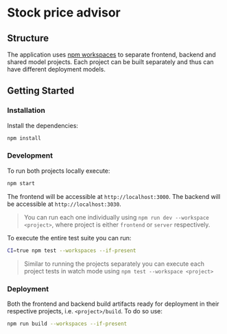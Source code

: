 # Stock price advisor

## Structure

The application uses [npm workspaces](https://docs.npmjs.com/cli/v9/using-npm/workspaces) to separate frontend, backend and shared model projects. Each project can be built separately and thus can have different deployment models.

## Getting Started

### Installation

Install the dependencies:

```bash
npm install
```

### Development

To run both projects locally execute:

```bash
npm start
```

The frontend will be accessible at `http://localhost:3000`. The backend will be accessible at `http://localhost:3030`.

> You can run each one individually using `npm run dev --workspace <project>`, where project is either `frontend` or `server` respectively.

To execute the entire test suite you can run:

```bash
CI=true npm test --workspaces --if-present
```

> Similar to running the projects separately you can execute each project tests in watch mode using `npm test --workspace <project>`

### Deployment

Both the frontend and backend build artifacts ready for deployment in their respective projects, i.e. `<project>/build`. To do so use:

```bash
npm run build --workspaces --if-present
```